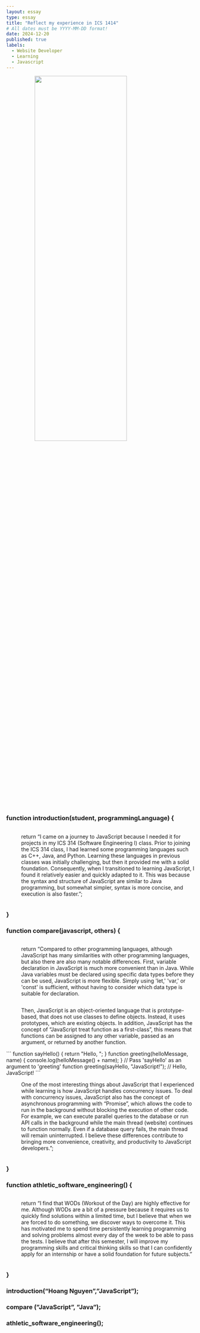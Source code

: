 ```yaml
---
layout: essay
type: essay
title: "Reflect my experience in ICS 1414"
# All dates must be YYYY-MM-DD format!
date: 2024-12-20
published: true
labels:
  - Website Developer
  - Learning
  - Javascript
---
```

<p><img height="50%" 
     style="display: block;
  margin-left: auto;
  margin-right: auto;
  width: 70%" 
     src="https://www.workato.com/product-hub/wp-content/uploads/2020/12/workato-blog-JavaScript-20201208-bl-01.jpg"></p>

<h3>function introduction(student, programmingLanguage) {</h3>
<p style="display: inline-block;
    margin-left: 40px;">return “I came on a journey to JavaScript because I needed it for projects in my ICS 314 (Software Engineering I) class. Prior to joining the ICS 314 class, I had learned some programming languages such as C++, Java, and Python. Learning these languages in previous classes was initially challenging, but then it provided me with a solid foundation. Consequently, when I transitioned to learning JavaScript, I found it relatively easier and quickly adapted to it. This was because the syntax and structure of JavaScript are similar to Java programming, but somewhat simpler, syntax is more concise, and execution is also faster.”;</p>
<h3>}</h3>

<h3>function compare(javascript, others) {</h3>
<p style="display: inline-block;
    margin-left: 40px;">return “Compared to other programming languages, although JavaScript has many similarities with other programming languages, but also there are also many notable differences. First, variable declaration in JavaScript is much more convenient than in Java. While Java variables must be declared using specific data types before they can be used, JavaScript is more flexible. Simply using 'let,' 'var,' or 'const' is sufficient, without having to consider which data type is suitable for declaration. </p>

<p style="display: inline-block;
    margin-left: 40px;">Then, JavaScript is an object-oriented language that is prototype-based, that does not use classes to define objects. Instead, it uses prototypes, which are existing objects. In addition, JavaScript has the concept of “JavaScript treat function as a first-class”, this means that functions can be assigned to any other variable, passed as an argument, or returned by another function. </p>
```
function sayHello() {
  return "Hello, ";
}
function greeting(helloMessage, name) {
  console.log(helloMessage() + name);
}
// Pass 'sayHello' as an argument to 'greeting' function
greeting(sayHello, "JavaScript!");
// Hello, JavaScript!
```
<p style="display: inline-block;
    margin-left: 40px;">One of the most interesting things about JavaScript that I experienced while learning is how JavaScript handles concurrency issues. To deal with concurrency issues, JavaScript also has the concept of asynchronous programming with “Promise”, which allows the code to run in the background without blocking the execution of other code. For example, we can execute parallel queries to the database or run API calls in the background while the main thread (website) continues to function normally. Even if a database query fails, the main thread will remain uninterrupted. I believe these differences contribute to bringing more convenience, creativity, and productivity to JavaScript developers.”; </p>
<h3>}</h3>

<h3>function athletic_software_engineering() {</h3>
<p style="display: inline-block;
    margin-left: 40px;">return “I find that WODs (Workout of the Day) are highly effective for me. Although WODs are a bit of a pressure because it requires us to quickly find solutions within a limited time, but I believe that when we are forced to do something, we discover ways to overcome it. This has motivated me to spend time persistently learning programming and solving problems almost every day of the week to be able to pass the tests. I believe that after this semester, I will improve my programming skills and critical thinking skills so that I can confidently apply for an internship or have a solid foundation for future subjects.” </p>
<h3>}</h3>

<h3>introduction(“Hoang Nguyen”,”JavaScript”);</h3>
<h3>compare (”JavaScript”, ”Java”);</h3>
<h3>athletic_software_engineering();</h3>




